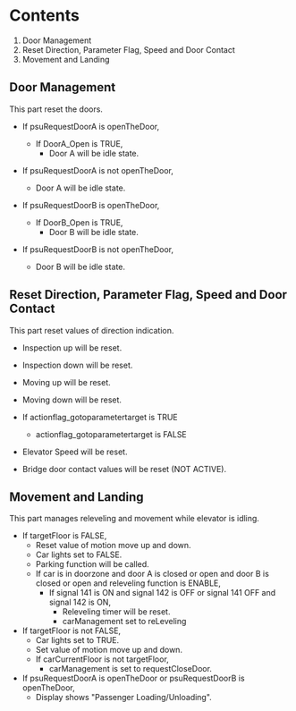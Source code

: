 # Contents

1. Door Management 
2. Reset Direction, Parameter Flag, Speed and Door Contact
3. Movement and Landing

## Door Management
This part reset the doors.

- If psuRequestDoorA is openTheDoor,
	- If DoorA_Open is TRUE,
		- Door A will be idle state.
- If psuRequestDoorA is not openTheDoor,
	- Door A will be idle state.

- If psuRequestDoorB is openTheDoor,
	- If DoorB_Open is TRUE,
		- Door B will be idle state.
- If psuRequestDoorB is not openTheDoor,
	- Door B will be idle state.

## Reset Direction, Parameter Flag, Speed and Door Contact
This part reset values of direction indication.

- Inspection up will be reset.
- Inspection down will be reset.
- Moving up will be reset.
- Moving down will be reset.

- If actionflag_gotoparametertarget is TRUE
	- actionflag_gotoparametertarget is FALSE

- Elevator Speed will be reset.

- Bridge door contact values will be reset (NOT ACTIVE).

## Movement and Landing
This part manages releveling and movement while elevator is idling.

- If targetFloor is FALSE,
	- Reset value of motion move up and down.
	- Car lights set to FALSE.
	- Parking function will be called.
	- If car is in doorzone and door A is closed or open and door B is closed or open and releveling function is ENABLE,
		- If signal 141 is ON and signal 142 is OFF or signal 141 OFF and signal 142 is ON,
			- Releveling timer will be reset.
			- carManagement set to reLeveling
- If targetFloor is not FALSE,
	- Car lights set to TRUE.
	- Set value of motion move up and down.
	- If carCurrentFloor is not targetFloor,
		- carManagement is set to requestCloseDoor.
- If psuRequestDoorA is openTheDoor or psuRequestDoorB is openTheDoor,
	- Display shows "Passenger Loading/Unloading".
